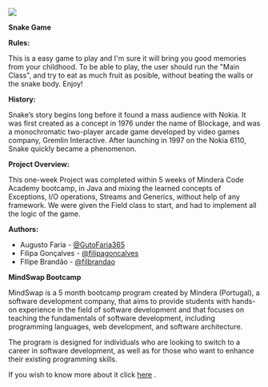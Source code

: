 ![](https://i.ibb.co/KbFvPvy/Screenshot-from-2023-02-19-23-05-22.png) 

**Snake Game**

**Rules:**

This is a easy game to play and I'm sure it will bring you good memories from your childhood.
To be able to play, the user should run the "Main Class", and try to eat as much fruit as posible, without beating the walls or the snake body. Enjoy!

**History:**

Snake’s story begins long before it found a mass audience with Nokia. It was first created as a concept in 1976 under the name of Blockage, and was a monochromatic two-player arcade game developed by video games company, Gremlin Interactive. 
After launching in 1997 on the Nokia 6110, Snake quickly became a phenomenon.

**Project Overview:**

This one-week Project was completed within 5 weeks of Mindera Code Academy bootcamp, in Java and mixing the learned concepts of Exceptions, I/O operations, Streams and Generics, without help of any framework. 
We were given the Field class to start, and had to implement all the logic of the game.

**Authors:**

- Augusto Faria - [@GutoFaria365](https://github.com/GutoFaria365) 
- Filipa Gonçalves - [@filipagoncalves](https://github.com/filipagoncalves) 
- FIlipe Brandão - [@filbrandao](https://github.com/filbrandao) 

**MindSwap Bootcamp**

MindSwap is a 5 month bootcamp program created by Mindera (Portugal), a software development company, that aims to provide students with hands-on experience in the field of software development and that focuses on teaching  the fundamentals of software development, including programming languages, web development, and software architecture.

The program is designed for individuals who are looking to switch to a career in software development, as well as for those who want to enhance their existing programming skills.

If you wish to know more about it click [here](https://mindswap.academy/) .
